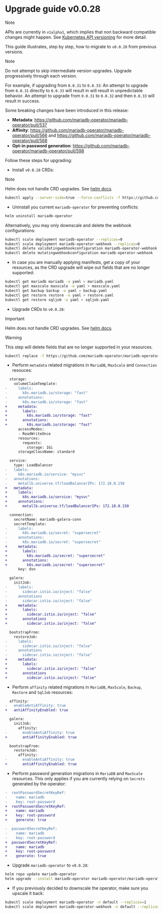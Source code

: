 # Upgrade guide v0.0.28

> [!NOTE]  
> APIs are currently in `v1alpha1`, which implies that non backward compatible changes might happen. See [Kubernetes API versioning](https://kubernetes.io/docs/reference/using-api/#api-versioning) for more detail.

This guide illustrates, step by step, how to migrate to `v0.0.28` from previous versions.

> [!NOTE]  
> Do not attempt to skip intermediate version upgrades. Upgrade progressively through each version.

For example, if upgrading from `0.0.31` to `0.0.33`:
An attempt to upgrade from `0.0.31` directly to `0.0.33` will result in will result in unpredictable behavior.
An attempt to upgrade from `0.0.31` to `0.0.32` and then `0.0.33` will result in success.

Some breaking changes have been introduced in this release:

- __Metadata__: https://github.com/mariadb-operator/mariadb-operator/pull/537
- __Affinity__: https://github.com/mariadb-operator/mariadb-operator/pull/566 and https://github.com/mariadb-operator/mariadb-operator/pull/568
- __Opt-in password generation__: https://github.com/mariadb-operator/mariadb-operator/pull/598

Follow these steps for upgrading:

- Install `v0.0.28` CRDs:
> [!NOTE]  
> Helm does not handle CRD upgrades. See [helm docs](https://helm.sh/docs/chart_best_practices/custom_resource_definitions/#some-caveats-and-explanations).

```bash
kubectl apply --server-side=true --force-conflicts -f https://github.com/mariadb-operator/mariadb-operator/releases/download/helm-chart-0.28.0/crds.yaml
```


- Uninstall you current `mariadb-operator` for preventing conflicts:
```bash
helm uninstall mariadb-operator
```
Alternatively, you may only downscale and delete the webhook configurations:
```bash
kubectl scale deployment mariadb-operator --replicas=0
kubectl scale deployment mariadb-operator-webhook --replicas=0
kubectl delete validatingwebhookconfiguration mariadb-operator-webhook
kubectl delete mutatingwebhookconfiguration mariadb-operator-webhook
```

- In case you are manually applying manifests, get a copy of your resources, as the CRD upgrade will wipe out fields that are no longer supported:
```bash
kubectl get mariadb mariadb -o yaml > mariadb.yaml
kubectl get maxscale maxscale -o yaml > maxscale.yaml
kubectl get backup backup -o yaml > backup.yaml
kubectl get restore restore -o yaml > restore.yaml
kubectl get restore sqljob -o yaml > sqljob.yaml
```

- Upgrade CRDs to `v0.0.28`:
> [!IMPORTANT]  
> Helm does not handle CRD upgrades. See [helm docs](https://helm.sh/docs/chart_best_practices/custom_resource_definitions/#some-caveats-and-explanations).

> [!WARNING]  
> This step will delete fields that are no longer supported in your resources.
```bash
kubectl replace -f https://github.com/mariadb-operator/mariadb-operator/releases/download/helm-chart-0.28.0/crds.yaml
```

- Perform `metadata` related migrations in `MariaDB`, `MaxScale` and `Connection` resouces:
```diff
  storage:
    volumeClaimTemplate:
-     labels:
-       k8s.mariadb.io/storage: "fast"
-     annotations:
-       k8s.mariadb.io/storage: "fast"
+     metadata:
+       labels:
+         k8s.mariadb.io/storage: "fast"
+       annotations:
+         k8s.mariadb.io/storage: "fast"
      accessModes:
      - ReadWriteOnce
      resources:
        requests:
          storage: 1Gi
      storageClassName: standard

  service:
    type: LoadBalancer
-   labels:
-     k8s.mariadb.io/service: "mysvc"
-   annotations:
-     metallb.universe.tf/loadBalancerIPs: 172.18.0.150
+   metadata:
+     labels:
+       k8s.mariadb.io/service: "mysvc"
+     annotations:
+       metallb.universe.tf/loadBalancerIPs: 172.18.0.150

  connection:
    secretName: mariadb-galera-conn
    secretTemplate:
-     labels:
-       k8s.mariadb.io/secret: "supersecret"
-     annotations:
-       k8s.mariadb.io/secret: "supersecret"
+     metadata:
+       labels:
+         k8s.mariadb.io/secret: "supersecret"
+       annotations:
+         k8s.mariadb.io/secret: "supersecret"
      key: dsn

  galera:
    initJob:
-     labels:
-       sidecar.istio.io/inject: "false"
-     annotations
-       sidecar.istio.io/inject: "false"
+     metadata:
+       labels:
+         sidecar.istio.io/inject: "false"
+       annotations
+         sidecar.istio.io/inject: "false"

  bootstrapFrom:
    restoreJob:
-     labels:
-       sidecar.istio.io/inject: "false"
-     annotations
-       sidecar.istio.io/inject: "false"
+     metadata:
+       labels:
+         sidecar.istio.io/inject: "false"
+       annotations
+         sidecar.istio.io/inject: "false"
```

- Perform `affinity` related migrations in `MariaDB`, `MaxScale`, `Backup`, `Restore` and `SqlJob` resources:
```diff
  affinity:
-   enableAntiAffinity: true
+   antiAffinityEnabled: true

  galera:
    initJob:
      affinity:
-       enableAntiAffinity: true
+       antiAffinityEnabled: true

  bootstrapFrom:
    restoreJob:
      affinity:
-       enableAntiAffinity: true
+       antiAffinityEnabled: true
```

- Perform password generation migrations in `MariaDB` and `MaxScale` resources. This only applies if you are currently relying on `Secrets` generated by the operator:
```diff
-  rootPasswordSecretKeyRef:
-    name: mariadb
-    key: root-password
+  rootPasswordSecretKeyRef:
+    name: mariadb
+    key: root-password
+    generate: true

-  passwordSecretKeyRef:
-    name: mariadb
-    key: root-password
+  passwordSecretKeyRef:
+    name: mariadb
+    key: root-password
+    generate: true
```
 
-  Upgrade `mariadb-operator` to `v0.0.28`:
```bash 
helm repo update mariadb-operator
helm upgrade --install mariadb-operator mariadb-operator/mariadb-operator --version 0.28.0 
```

- If you previously decided to downscale the operator, make sure you upscale it back:
```bash
kubectl scale deployment mariadb-operator -n default --replicas=1
kubectl scale deployment mariadb-operator-webhook -n default --replicas=1
```
